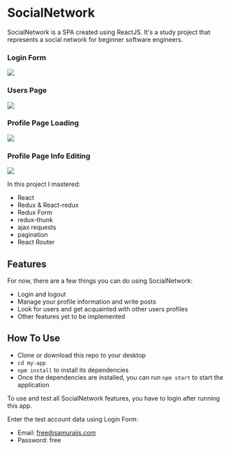 # SocialNetwork
SocialNetwork is a SPA created using ReactJS. It's a study project that represents a social network for beginner software engineers.

### Login Form
![](../develop/my-app/src/assets/img/readme_login.png)
### Users Page
![](../develop/my-app/src/assets/img/readme-users.png)
### Profile Page Loading
![](../develop/my-app/src/assets/img/readme_profile_loading.png)
### Profile Page Info Editing
![](../develop/my-app/src/assets/img/readme_profile_editing.png)

In this project I mastered:

* React
* Redux & React-redux
* Redux Form
* redux-thunk
* ajax requests
* pagination
* React Router

## Features

For now, there are a few things you can do using SocialNetwork:
* Login and logout
* Manage your profile information and write posts
* Look for users and get acquainted with other users profiles
* Other features yet to be implemented

## How To Use

* Clone or download this repo to your desktop
* ``` cd my-app ```
* ``` npm install ``` to install its dependencies
* Once the dependencies are installed, you can run ```npm start``` to start the application

To use and test all SocialNetwork features, you have to login after running this app.

Enter the test account data using Login Form: 
  - Email: free@samuraijs.com 
  - Password: free


